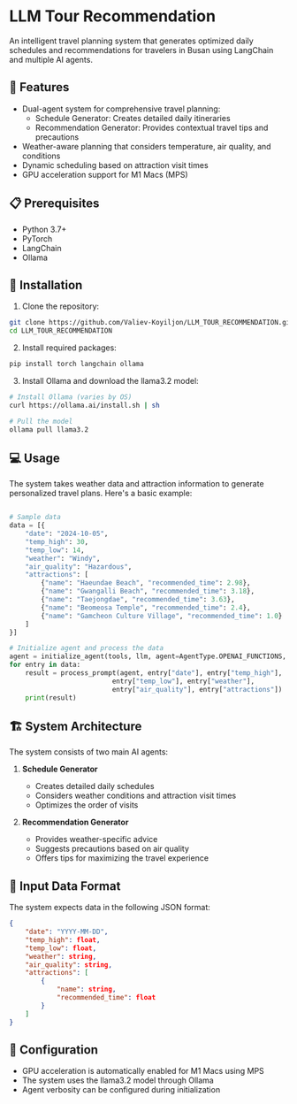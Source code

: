 # LLM Tour Recommendation

An intelligent travel planning system that generates optimized daily schedules and recommendations for travelers in Busan using LangChain and multiple AI agents.

## 🌟 Features

- Dual-agent system for comprehensive travel planning:
  - Schedule Generator: Creates detailed daily itineraries
  - Recommendation Generator: Provides contextual travel tips and precautions
- Weather-aware planning that considers temperature, air quality, and conditions
- Dynamic scheduling based on attraction visit times
- GPU acceleration support for M1 Macs (MPS)

## 📋 Prerequisites

- Python 3.7+
- PyTorch
- LangChain
- Ollama

## 🚀 Installation

1. Clone the repository:
```bash
git clone https://github.com/Valiev-Koyiljon/LLM_TOUR_RECOMMENDATION.git
cd LLM_TOUR_RECOMMENDATION
```

2. Install required packages:
```bash
pip install torch langchain ollama
```

3. Install Ollama and download the llama3.2 model:
```bash
# Install Ollama (varies by OS)
curl https://ollama.ai/install.sh | sh

# Pull the model
ollama pull llama3.2
```

## 💻 Usage

The system takes weather data and attraction information to generate personalized travel plans. Here's a basic example:

```python

# Sample data
data = [{
    "date": "2024-10-05",
    "temp_high": 30,
    "temp_low": 14,
    "weather": "Windy",
    "air_quality": "Hazardous",
    "attractions": [
        {"name": "Haeundae Beach", "recommended_time": 2.98},
        {"name": "Gwangalli Beach", "recommended_time": 3.18},
        {"name": "Taejongdae", "recommended_time": 3.63},
        {"name": "Beomeosa Temple", "recommended_time": 2.4},
        {"name": "Gamcheon Culture Village", "recommended_time": 1.0}
    ]
}]

# Initialize agent and process the data
agent = initialize_agent(tools, llm, agent=AgentType.OPENAI_FUNCTIONS, verbose=True)
for entry in data:
    result = process_prompt(agent, entry["date"], entry["temp_high"], 
                          entry["temp_low"], entry["weather"], 
                          entry["air_quality"], entry["attractions"])
    print(result)
```

## 🏗️ System Architecture

The system consists of two main AI agents:

1. **Schedule Generator**
   - Creates detailed daily schedules
   - Considers weather conditions and attraction visit times
   - Optimizes the order of visits

2. **Recommendation Generator**
   - Provides weather-specific advice
   - Suggests precautions based on air quality
   - Offers tips for maximizing the travel experience

## 📝 Input Data Format

The system expects data in the following JSON format:

```json
{
    "date": "YYYY-MM-DD",
    "temp_high": float,
    "temp_low": float,
    "weather": string,
    "air_quality": string,
    "attractions": [
        {
            "name": string,
            "recommended_time": float
        }
    ]
}
```

## 🔧 Configuration

- GPU acceleration is automatically enabled for M1 Macs using MPS
- The system uses the llama3.2 model through Ollama
- Agent verbosity can be configured during initialization

